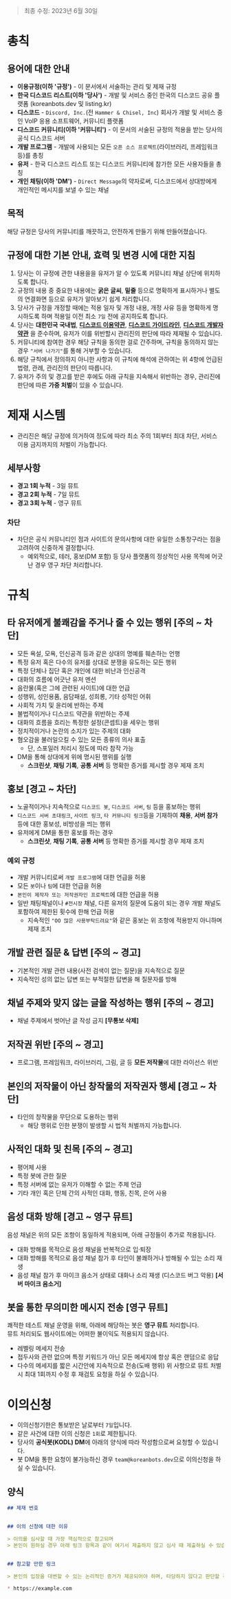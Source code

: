> 최종 수정: 2023년 6월 30일

# 총칙

## 용어에 대한 안내

* **이용규정(이하 '규정')** - 이 문서에서 서술하는 관리 및 제재 규정
* **한국 디스코드 리스트(이하 '당사')** - 개발 및 서비스 중인 한국의 디스코드 공유 플랫폼 (koreanbots.dev 및 listing.kr)
* **디스코드** - ``Discord, Inc.``(전 ``Hammer & Chisel, Inc``) 회사가 개발 및 서비스 중인 VoIP 응용 소프트웨어, 커뮤니티 플랫폼
* **디스코드 커뮤니티(이하 '커뮤니티')** - 이 문서의 서술된 규정의 적용을 받는 당사의 공식 디스코드 서버
* **개발 프로그램** - 개발에 사용되는 모든 ``오픈 소스 프로젝트``(라이브러리, 프레임워크 등)를 총칭
* **유저** - 한국 디스코드 리스트 또는 디스코드 커뮤니티에 참가한 모든 사용자들을 총칭
* **개인 채팅(이하 'DM')** - ``Direct Message``의 약자로써, 디스코드에서 상대방에게 개인적인 메시지를 보낼 수 있는 채널

## 목적

해당 규정은 당사의 커뮤니티를 깨끗하고, 안전하게 만들기 위해 만들어졌습니다.
## 규정에 대한 기본 안내, 효력 및 변경 시에 대한 지침

1. 당사는 이 규정에 관한 내용을을 유저가 알 수 있도록 커뮤니티 채널 상단에 위치하도록 합니다.
2. 규정의 내용 중 중요한 내용에는 **굵은 글씨**, __밑줄__ 등으로 명확하게 표시하거나 별도의 연결화면 등으로 유저가 알아보기 쉽게 처리합니다.
3. 당사가 규정을 개정할 때에는 적용 일자 및 개정 내용, 개정 사유 등을 명확하게 명시하도록 하며 적용일 이전 최소 `7일` 전에 공지하도록 합니다.
4. 당사는 **대한민국 국내법**, **[디스코드 이용약관](https://discord.com/tos)**, **[디스코드 가이드라인](https://discord.com/guidelines)**, **[디스코드 개발자 약관](https://discord.com/developers/docs/legal)** 을 준수하며, 유저가 이를 위반할시 관리진의 판단에 따라 제재될 수 있습니다.
5. 커뮤니티에 참여한 경우 해당 규칙을 동의한 걸로 간주하며, 규칙을 동의하지 않는 경우 ``"서버 나가기"``를 통해 거부할 수 있습니다.
6. 해당 규칙에서 정의하지 아니한 사항과 이 규칙에 해석에 관하여는 위 4항에 언급된 법령, 관례, 관리진의 판단이 따릅니다.
7. 유저가 주의 및 경고를 받은 후에도 아래 규칙을 지속해서 위반하는 경우, 관리진에 판단에 따른 **가중 처벌**이 있을 수 있습니다.

# 제재 시스템

- 관리진은 해당 규정에 의거하여 정도에 따라 최소 주의 1회부터 최대 차단, 서비스 이용 금지까지의 처벌이 가능합니다.

## 세부사항

* **경고 1회 누적** - 3일 뮤트
* **경고 2회 누적** - 7일 뮤트
* **경고 3회 누적** - 영구 뮤트

### 차단

- 차단은 공식 커뮤니티인 점과 사이트의 문의사항에 대한 유일한 소통창구라는 점을 고려하여 신중하게 결정합니다.
    - 예외적으로, 테러, 홍보(DM 포함) 등 당사 플랫폼의 정상적인 사용 목적에 어긋난 경우 영구 차단 처리합니다.

# 규칙

## 타 유저에게 불쾌감을 주거나 줄 수 있는 행위 [주의 ~ 차단]

- 모든 욕설, 모욕, 인신공격 등과 같은 상대의 명예를 훼손하는 언행
- 특정 유저 혹은 다수의 유저를 상대로 분쟁을 유도하는 모든 행위
- 특정 단체나 집단 혹은 개인에 대한 비난과 인신공격
- 대화의 흐름에 어긋난 유저 멘션
- 음란물(혹은 그에 관련된 사이트)에 대한 언급
- 성행위, 성인용품, 음담패설, 성희롱, 기타 성적인 어휘
- 사회적 가치 및 윤리에 반하는 주제
- 불법적이거나 디스코드 약관을 위반하는 주제
- 대화의 흐름을 흐리는 특정한 설정(콘셉트)을 세우는 행위
- 정치적이거나 논란의 소지가 있는 주제의 대화
- 혐오감을 불러일으킬 수 있는 모든 종류의 의사 표출
  * 단, 스포일러 처리시 정도에 따라 참작 가능
- DM을 통해 상대에게 위에 명시된 행위를 실행
    - **스크린샷**, **채팅 기록**, **공통 서버** 등 명확한 증거를 제시할 경우 제재 조치

## 홍보 [경고 ~ 차단]

- 노골적이거나 지속적으로 ``디스코드 봇``, ``디스코드 서버``, ``팀`` 등을 홍보하는 행위
- ``디스코드 서버 초대링크``, ``사이트 링크``, ``타 커뮤니티 링크``등을 기재하여 **채용**, **서버 참가** 등에 대한 홍보성, 비방성을 띄는 행위
- 유저에게 DM을 통한 홍보를 하는 경우
    - **스크린샷**, **채팅 기록**, **공통 서버** 등 명확한 증거를 제시할 경우 제재 조치

### 예외 규정

- 개발 커뮤니티로써 ``개발 프로그램``에 대한 언급을 허용
- 모든 ``봇``이나 ``팀``에 대한 언급을 허용
- ``본인이 제작자 또는 저작권자인 프로젝트``에 대한 언급을 허용
- 일반 채팅채널이나 `#전시장` 채널, 다른 유저의 질문에 도움이 되는 경우 개발 채널도 포함하여 제한된 횟수에 한해 언급 허용
  * 지속적인 `"OO 많은 사용부탁드려요"`와 같은 홍보는 위 조항에 적용받지 아니하며 제재 조치

## 개발 관련 질문 & 답변 [주의 ~ 경고]

- 기본적인 개발 관련 내용(사전 검색이 없는 질문)을 지속적으로 질문
- 지속적인 성의 없는 답변 또는 부적절한 답변을 해 질문자를 방해

## 채널 주제와 맞지 않는 글을 작성하는 행위 [주의 ~ 경고]

- 채널 주제에서 벗어난 글 작성 금지 **[무통보 삭제]**

## 저작권 위반 [주의 ~ 경고]

- 프로그램, 프레임워크, 라이브러리, 그림, 글 등 **모든 저작물**에 대한 라이선스 위반

## 본인의 저작물이 아닌 창작물의 저작권자 행세 [경고 ~ 차단]

- 타인의 창작물을 무단으로 도용하는 행위
    - 해당 행위로 인한 분쟁이 발생할 시 법적 처벌까지 가능합니다.

## 사적인 대화 및 친목 [주의 ~ 경고]

- 평어체 사용
- 특정 봇에 관한 질문
- 특정 서버에 없는 유저가 이해할 수 없는 주제 언급
- 기타 개인 혹은 단체 간의 사적인 대화, 행동, 친목, 은어 사용

## 음성 대화 방해 [경고 ~ 영구 뮤트]

음성 채널은 위의 모든 조항이 동일하게 적용되며, 아래 규정들이 추가로 적용됩니다.
- 대화 방해를 목적으로 음성 채널을 반복적으로 입·퇴장
- 대화 방해를 목적으로 음성 채널 참가 후 타인이 불쾌하거나 방해될 수 있는 소리 재생
- 음성 채널 참가 후 마이크 음소거 상태로 대화나 소리 재생 (디스코드 버그 악용) **[서버 마이크 음소거]**

## 봇을 통한 무의미한 메시지 전송 [영구 뮤트]

쾌적한 테스트 채널 운영을 위해, 아래에 해당하는 봇은 **영구 뮤트** 처리합니다.  
뮤트 처리되도 웹사이트에는 어떠한 불이익도 적용되지 않습니다.  
- 레벨링 메세지 전송
- 접두사와 관련 없으며 특정 키워드가 아닌 모든 메세지에 항상 혹은 랜덤으로 응답
- 다수의 메세지를 짧은 시간안에 지속적으로 전송(도배 행위)
위 사항으로 뮤트 처벌시 최대 1회까지 수정 후 재검토 요청을 하실 수 있습니다.

# 이의신청

- 이의신청기한은 통보받은 날로부터 `7일`입니다.
- 같은 사건에 대한 이의 신청은 `1회`로 제한됩니다.
- 당사의 **공식봇(KODL) DM**에 아래의 양식에 따라 작성함으로써 요청할 수 있습니다.
- 봇 DM을 통한 요청이 불가능하신 경우 `team@koreanbots.dev`으로 이의신청을 하실 수 있습니다.

## 양식

```md
## 제재 번호


## 이의 신청에 대한 이유

> 이의를 심사할 때 가장 핵심적으로 참고되며  
> 본인이 원하실 경우 아래 링크 항목과 같이 여기서 제출하지 않고 심사 때 제출하실 수 있습니다.


## 참고할 만한 링크

> 본인의 입장을 대변할 수 있는 논리적인 증거가 제공되어야 하며, 타당하지 않다고 판단할 경우 기각됩니다.

* https://example.com
```
